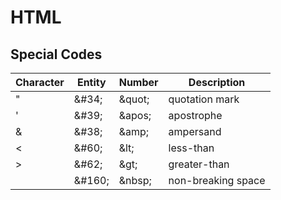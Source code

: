 # HTML

## Special Codes

| Character | Entity  | Number  | Description        |
| --------- | ------- | ------- | ------------------ |
| "         | \&#34;  | \&quot; | quotation mark     |
| '         | \&#39;  | \&apos; | apostrophe         |
| &         | \&#38;  | \&amp;  | ampersand          |
| <         | \&#60;  | \&lt;   | less-than          |
| >         | \&#62;  | \&gt;   | greater-than       |
|           | \&#160; | \&nbsp; | non-breaking space |
